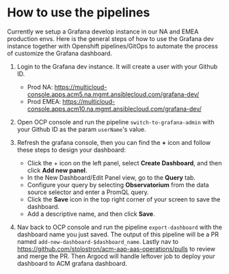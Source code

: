 # How to use the pipelines

Currently we setup a Grafana develop instance in our NA and EMEA production envs. Here is the general steps of how to use the Grafana dev instance together with Openshift pipelines/GitOps to automate the process of customize the Grafana dashboard.

1. Login to the Grafana dev instance. It will create a user with your Github ID.
   * Prod NA: https://multicloud-console.apps.acm5.na.mgmt.ansiblecloud.com/grafana-dev/
   * Prod EMEA: https://multicloud-console.apps.acm10.na.mgmt.ansiblecloud.com/grafana-dev/

2. Open OCP console and run the pipeline `switch-to-grafana-admin` with your Github ID as the param `userName`'s value. 

3. Refresh the grafana console, then you can find the **+** icon and follow these steps to design your dashboard:
   * Click the + icon on the left panel, select **Create Dashboard**, and then click **Add new panel**.
   * In the New Dashboard/Edit Panel view, go to the **Query** tab.
   * Configure your query by selecting **Observatorium** from the data source selector and enter a PromQL query.
   * Click the **Save** icon in the top right corner of your screen to save the dashboard.
   * Add a descriptive name, and then click **Save**.

4. Nav back to OCP console and run the pipeline `export-dashboard` with the dashboard name you just saved. The output of this pipeline will be a PR named `add-new-dashboard-$dashboard_name`. Lastly nav to https://github.com/stolostron/acm-aap-aas-operations/pulls to review and merge the PR. Then Argocd will handle leftover job to deploy your dashboard to ACM grafana dashboard.
